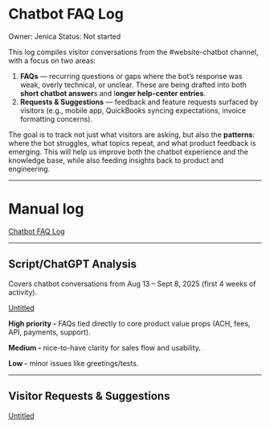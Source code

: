 # Chatbot FAQ Log

Owner: Jenica
Status: Not started

This log compiles visitor conversations from the #website-chatbot channel, with a focus on two areas:

1. **FAQs** — recurring questions or gaps where the bot’s response was weak, overly technical, or unclear. These are being drafted into both **short chatbot answer**s and l**onger help-center entries**.
2. **Requests & Suggestions** — feedback and feature requests surfaced by visitors (e.g., mobile app, QuickBooks syncing expectations, invoice formatting concerns).

The goal is to track not just what visitors are asking, but also the **patterns**: where the bot struggles, what topics repeat, and what product feedback is emerging. This will help us improve both the chatbot experience and the knowledge base, while also feeding insights back to product and engineering.

---

# Manual log

[Chatbot FAQ Log](Chatbot%20FAQ%20Log/Chatbot%20FAQ%20Log%20268508663b7480c09683ce69f19dde41.csv)

---

## Script/ChatGPT Analysis

Covers chatbot conversations from Aug 13 – Sept 8, 2025 (first 4 weeks of activity).

[Untitled](Chatbot%20FAQ%20Log/Untitled%20269508663b7480cd9330cd8763855a97.csv)

**High priority -** FAQs tied directly to core product value props (ACH, fees, API, payments, support).

**Medium -** nice-to-have clarity for sales flow and usability.

**Low -** minor issues like greetings/tests.

---

## Visitor Requests & Suggestions

[Untitled](Chatbot%20FAQ%20Log/Untitled%20269508663b7480bc93d7e11c2a4d3ef5.csv)